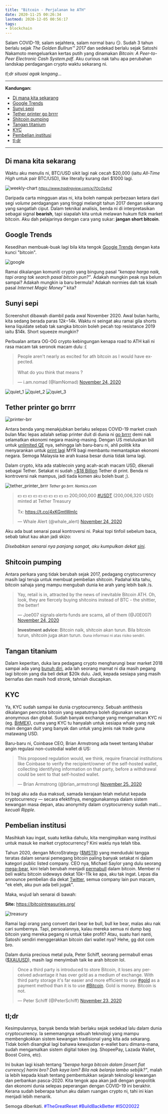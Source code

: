 ```yaml
---
title: "Bitcoin - Perjalanan ke ATH"
date: 2020-11-25 00:26:34
lastmod: 2020-12-05 00:56:17
tags:
- blockchain
---
```


Salam COVID-19, salam sejahtera, salam normal baru 😏. Sudah 3 tahun berlalu sejak _The Golden Bullrun&trade; 2017_ dan sedekad berlalu sejak Satoshi Nakamoto mengeluarkan kertas putih yang dinamakan *Bitcoin: A Peer-to-Peer Electronic Cash System.pdf*. Aku curious nak tahu apa perubahan landskap perdagangan crypto waktu sekarang ni.

_tl;dr situasi agak lengang..._

---
**Kandungan:**
- [Di mana kita sekarang](#di-mana-kita-sekarang)
- [Google Trends](#google-trends)
- [Sunyi sepi](#sunyi-sepi)
- [Tether printer go brrrr](#tether-printer-go-brrrr)
- [Shitcoin pumping](#shitcoin-pumping)
- [Tangan titanium](#tangan-titanium)
- [KYC](#kyc)
- [Pembelian institusi](#pembelian-institusi)
- [tl;dr](#tldr)

---

## Di mana kita sekarang
Waktu aku menulis ni, BTC/USD sikit lagi nak cecah $20,000 (iaitu *All-Time High* untuk pair BTC/USD), like literally kurang dari $1000 lagi.

![weekly-chart][weekly-chart]
<small><i><a target="_blank" href="https://www.tradingview.com/x/7OcOs4o2">https://www.tradingview.com/x/7OcOs4o2</a></i></small>

Daripada carta mingguan atas ni, kita boleh nampak perbezaan ketara dari segi _volume_ perdagangan yang tinggi melangit tahun 2017 dengan sekarang yang sangatlah ciput. Dalam teknikal analisis, benda ni di interpretasikan sebagai signal **bearish**, tapi siapalah kita untuk melawan hukum fizik market bitcoin. Aku dah pelajarinya dengan cara yang sukar: **jangan short bitcoin**.

## Google Trends

Kesedihan membuak-buak lagi bila kita tengok [Google Trends][google-trend] dengan kata kunci "bitcoin".

![google][google]

Ramai dikalangan komuniti crypto yang bingung pasal _"kenapa harga naik, tapi orang tak search pasal bitcoin pun?"_. Adakah mungkin peak nya belum sampai? Adakah mungkin ia baru bermula? Adakah normies dah tak kisah pasal _Internet Magic Money&trade;_ kita?

## Sunyi sepi

Screenshot dibawah diambil pada awal November 2020. Awal bulan haritu, kita sedang berada paras $12k-$14k. Waktu ni seingat aku ramai gila shorts kena liquidate sebab tak sangka bitcoin boleh pecah top resistance 2019 iaitu $14k. Short squeeze mungkin?

Perbualan antara OG-OG crypto kebingungan kenapa road to ATH kali ni rasa macam tak seronok macam dulu :(

<blockquote class="twitter-tweet"><p lang="en" dir="ltr">People aren&#39;t nearly as excited for ath bitcoin as I would have expected.<br><br>What do you think that means ?</p>&mdash; i.am.nomad (@IamNomad) <a href="https://twitter.com/IamNomad/status/1331248554132779012?ref_src=twsrc%5Etfw">November 24, 2020</a></blockquote> <script async src="https://platform.twitter.com/widgets.js" charset="utf-8"></script>

![quiet_1][quiet_1]
![quiet_2][quiet_2]
![quiet_3][quiet_3]

## Tether printer go brrrr

![printer-brr][printer-brr]

Antara benda yang menakjubkan berlaku selepas COVID-19 market crash bulan Mac lepas adalah setiap printer duit di dunia ni [go brrrr][brr-money] demi nak selamatkan ekonomi negara masing-masing. Dengan US meluluskan bill untuk [unlimited QE][qe-unlimited] nya, sehingga lah baru-baru ni, ahli politik kita menyarankan untuk [print lagi][print-myr] MYR bagi membantu memantapkan ekonomi negara. Semoga Malaysia ke arah kuasa besar dunia tidak lama lagi.

Dalam crypto, kita ada stablecoin yang acah-acah macam USD, dikenali sebagai Tether. Setakat ni sudah [~$18 Billion][tetherto] Tether di print. Benda ni kontroversi nak mampus, jadi tiada komen aku boleh buat ;).

![tether_printer_brrr][tether_printer_brrr]
<small><i>Tether go brrr. Nomics.com</i></small>

<blockquote class="twitter-tweet"><p lang="en" dir="ltr">💵 💵 💵 💵 💵 💵 💵 💵 💵 💵 200,000,000 <a href="https://twitter.com/hashtag/USDT?src=hash&amp;ref_src=twsrc%5Etfw">#USDT</a> (200,006,320 USD) minted at Tether Treasury<br><br>Tx: <a href="https://t.co/4xKGmtWmIc">https://t.co/4xKGmtWmIc</a></p>&mdash; Whale Alert (@whale_alert) <a href="https://twitter.com/whale_alert/status/1331288595169153026?ref_src=twsrc%5Etfw">November 24, 2020</a></blockquote> <script async src="https://platform.twitter.com/widgets.js" charset="utf-8"></script>

Aku ada buat senarai pasal kontroversi ni. Pakai topi tinfoil sebelum baca, sebab takut kau akan jadi skizo:

_Disebabkan senarai nya panjang sangat, aku kumpulkan dekat [sini][tether-scandal]._

## Shitcoin pumping

Antara perkara yang tidak berubah sejak 2017, pedagang cryptocurrency masih lagi teruja untuk membuat pembelian shitcoin. Padahal kita tahu, bitcoin sahaja yang mampu mengubah dunia ke arah yang lebih baik /s.

<blockquote class="twitter-tweet"><p lang="en" dir="ltr">Yay, retail is in, attracted by the news of inevitable Bitcoin ATH. Oh, look, they are fiercely buying shitcoins instead of BTC - the shittier, the better!</p>&mdash; Joe007 signals·alerts·funds are scams, all of them (@J0E007) <a href="https://twitter.com/J0E007/status/1331133085937758209?ref_src=twsrc%5Etfw">November 24, 2020</a></blockquote> <script async src="https://platform.twitter.com/widgets.js" charset="utf-8"></script>

> **Investment advice:** Bitcoin naik, shitcoin akan turun. Bila bitcoin turun, shitcoin juga akan turun. <small>Guna informasi ni atas risiko sendiri.</small>

## Tangan titanium

Dalam keperitan, duka lara pedagang crypto mengharungi bear market 2018 sampai ada yang [bunuh diri][suicide-1], ada lah seorang mamat ni dia masih pegang lagi bitcoin yang dia beli dekat $20k dulu. Jadi, kepada sesiapa yang masih bernafas dan masih hodl stronk, tahniah diucapkan.

<script async src="https://telegram.org/js/telegram-widget.js?14" data-telegram-post="whalepoolbtc/3369071" data-width="100%" data-userpic="false"></script>

## KYC

Ya, KYC sudah sampai ke dunia cryptocurrency. Sebuah antithesis dikalangan pencinta bitcoin yang sepatutnya boleh digunakan secara anonymous dan global. Sudah banyak exchange yang mengamalkan KYC ni (eg. [BitMEX][bitmex-kyc]), cuma yang KYC tu hanyalah untuk sesiapa whale yang nak main dengan duit yang banyak dan untuk yang jenis nak trade guna matawang USD.

Baru-baru ni, Coinbase CEO, Brian Armstrong ada tweet tentang khabar angin regulasi non-custodial wallet di US:

<blockquote class="twitter-tweet"><p lang="en" dir="ltr">This proposed regulation would, we think, require financial institutions like Coinbase to verify the recipient/owner of the self-hosted wallet, collecting identifying information on that party, before a withdrawal could be sent to that self-hosted wallet.</p>&mdash; Brian Armstrong (@brian_armstrong) <a href="https://twitter.com/brian_armstrong/status/1331745149693566976?ref_src=twsrc%5Etfw">November 25, 2020</a></blockquote> <script async src="https://platform.twitter.com/widgets.js" charset="utf-8"></script>

Ini bagi aku ada dua maksud, samada kerajaan telah melutut kepada cryptocurrency &mdash; secara efektifnya, menggunakannya dalam sistem kewangan masa depan, atau anonymity dalam cryptocurrency sudah mati... *kecuali Ripple*.

## Pembelian institusi

Masihkah kau ingat, suatu ketika dahulu, kita mengimpikan wang institusi untuk masuk ke market cryptocurrency? Kini waktu nya telah tiba.

Tahun 2020, dengan MicroStrategy ([$MSTR][mstr]) yang menduduki tangga teratas dalam senarai pemegang bitcoin paling banyak setakat ni dalam kategori public listed company. CEO nya, Michael Saylor yang dulu seorang [mega-bear][saylor-taik], kini telah berubah menjadi [permabull][saylor-cyberhornet] dalam bitcoin. Member ni beli waktu bitcoin sideways dekat $10k-$11k ke apa, aku tak ingat. Lepas dia announce pembelian dia dekat [Twitter][saylor-beli], semua company lain pun macam, "ek eleh, aku pun ada beli jugak".

Maka, wujud lah senarai di bawah:

**Site:** https://bitcointreasuries.org/

![treasury][treasury]

Ramai lagi orang yang convert dari bear ke bull, bull ke bear, malas aku nak cari sumbernya. Tapi, persoalannya, kalau mereka semua ni dump bag bitcoin yang mereka pegang ni untuk take profit? Atau, suatu hari nanti, Satoshi sendiri menggerakkan bitcoin dari wallet nya? Hehe, gg dot com bro.

Dalam dunia precious metal pula, Peter Schiff, seorang permabull emas ([$XAUUSD][xauusd]), masih lagi menyimbah taik ke arah bitcoin lol.

<blockquote class="twitter-tweet"><p lang="en" dir="ltr">Once a third party is introduced to store Bitcoin, it loses any perceived advantage it has over gold as a medium of exchange. With third party storage it&#39;s far easier and more efficient to use <a href="https://twitter.com/hashtag/gold?src=hash&amp;ref_src=twsrc%5Etfw">#gold</a> as a payment method than it is to use <a href="https://twitter.com/hashtag/Bitcoin?src=hash&amp;ref_src=twsrc%5Etfw">#Bitcoin</a>. Gold is money. Bitcoin is not.</p>&mdash; Peter Schiff (@PeterSchiff) <a href="https://twitter.com/PeterSchiff/status/1330893539094441984?ref_src=twsrc%5Etfw">November 23, 2020</a></blockquote> <script async src="https://platform.twitter.com/widgets.js" charset="utf-8"></script>

## tl;dr

Kesimpulannya, banyak benda telah berlaku sejak sedekad lalu dalam dunia cryptocurrency. Ia sememangnya sebuah teknologi yang mampu membengkokkan sistem kewangan tradisional yang kita ada sekarang. Tidak boleh disangkal lagi bahawa kewujudan e-wallet baru dimana-mana, sudah mengamalkan sistem digital token (eg. ShopeePay, Lazada Wallet, Boost Coins, etc).

Ini bukan lagi kisah tentang *"berapa harga bitcoin dalam [insert fiat currency] harini bro? Dah kaya lom? Bila nak belanja lambo sebijik?"*, malah ia lebih kepada kisah tentang pembentukkan sejarah teknologi kewangan dan perbankan pasca-2020. Kita tengok apa akan jadi dengan geopolitik dan ekonomi dunia selepas peperangan dengan COVID-19 ini berakhir. Kerana sudah beberapa tahun aku dalam ruangan crypto ni, tahi ini kian menjadi lebih menarik.

Semoga diberkati. <span style="color: blue">#TheGreatReset #BuildBackBetter #ISO20022</span>

[suicide-1]: https://finance.yahoo.com/news/chinese-bitcoin-trader-commits-suicide-121816354.html
[google-trend]: https://trends.google.com/trends/explore?date=today%205-y&q=bitcoin
[iamnomad]: https://twitter.com/IamNomad/status/1331248554132779012
[joe007]: https://twitter.com/J0E007/status/1331133085937758209
[whale_alert]: https://twitter.com/whale_alert
[balanceanalysis]: https://twitter.com/BalanceAnalysis
[tetherto]: https://wallet.tether.to/transparency
[saylor-taik]: https://twitter.com/michael_saylor/status/413478389329428480
[saylor-cyberhornet]: https://twitter.com/michael_saylor/status/1307029562321231873
[saylor-beli]: https://twitter.com/michael_saylor/status/1305850568531947520
[schiff-taik]: https://twitter.com/PeterSchiff/status/1330893539094441984
[qe-unlimited]: https://www.marketwatch.com/story/fed-announces-unlimited-qe-and-sets-up-several-new-lending-programs-2020-03-23
[print-myr]: https://www.bfm.my/podcast/morning-run/morning-brief/wan-fayhsal-bnm-should-print-money
[brr-money]: https://brrr.money/
[bitmex-kyc]: https://blog.bitmex.com/announcing-the-bitmex-user-verification-programme/
[tether-scandal]: https://aemxn.xyz/notas/tether-scandal/
[mstr]: https://finance.yahoo.com/quote/MSTR/
[xauusd]: https://www.investing.com/currencies/xau-usd

[weekly-chart]: https://i.imgur.com/1ybocx1.jpg
[google]: https://pbs.twimg.com/media/EnCDs_2XcAA6K1B.jpg
[quiet_1]: https://i.imgur.com/oBQ8osz.jpg
[quiet_2]: https://i.imgur.com/uGiXFtI.jpg
[quiet_3]: https://i.imgur.com/2x2uEC5.jpg
[quiet_4]: https://i.imgur.com/o3qapEF.jpg
[retail_shitcoin]: https://i.imgur.com/whuaQlE.jpg
[strong_hodl_1]: https://i.imgur.com/JQp4KTC.jpg
[strong_hodl_2]: https://i.imgur.com/PWzVhx7.jpg
[tether_printer_brrr]: https://i.imgur.com/liKQlSu.png
[treasury]: https://i.imgur.com/LZYLykX.jpg
[printer-brr]: https://i.imgur.com/pcGNKLw.png
[gov-banning-bitcoin]: https://i.imgur.com/1bohour.png
